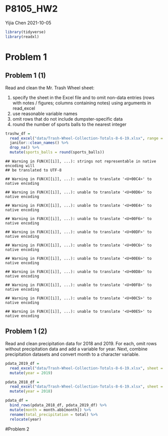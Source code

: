 P8105\_HW2
================
Yijia Chen
2021-10-05

``` r
library(tidyverse)
library(readxl)
```

# Problem 1

## Problem 1 (1)

Read and clean the Mr. Trash Wheel sheet:

1.  specify the sheet in the Excel file and to omit non-data entries
    (rows with notes / figures; columns containing notes) using
    arguments in read\_excel
2.  use reasonable variable names
3.  omit rows that do not include dumpster-specific data
4.  round the number of sports balls to the nearest integer

``` r
trashw_df = 
  read_excel("data/Trash-Wheel-Collection-Totals-8-6-19.xlsx", range = "A2:N408") %>% 
  janitor::clean_names() %>% 
  drop_na() %>% 
  mutate(sports_balls = round(sports_balls))
```

    ## Warning in FUN(X[[i]], ...): strings not representable in native encoding will
    ## be translated to UTF-8

    ## Warning in FUN(X[[i]], ...): unable to translate '<U+00C4>' to native encoding

    ## Warning in FUN(X[[i]], ...): unable to translate '<U+00D6>' to native encoding

    ## Warning in FUN(X[[i]], ...): unable to translate '<U+00E4>' to native encoding

    ## Warning in FUN(X[[i]], ...): unable to translate '<U+00F6>' to native encoding

    ## Warning in FUN(X[[i]], ...): unable to translate '<U+00DF>' to native encoding

    ## Warning in FUN(X[[i]], ...): unable to translate '<U+00C6>' to native encoding

    ## Warning in FUN(X[[i]], ...): unable to translate '<U+00E6>' to native encoding

    ## Warning in FUN(X[[i]], ...): unable to translate '<U+00D8>' to native encoding

    ## Warning in FUN(X[[i]], ...): unable to translate '<U+00F8>' to native encoding

    ## Warning in FUN(X[[i]], ...): unable to translate '<U+00C5>' to native encoding

    ## Warning in FUN(X[[i]], ...): unable to translate '<U+00E5>' to native encoding

## Problem 1 (2)

Read and clean precipitation data for 2018 and 2019. For each, omit rows
without precipitation data and add a variable for year. Next, combine
precipitation datasets and convert month to a character variable.

``` r
pdata_2019_df = 
  read_excel("data/Trash-Wheel-Collection-Totals-8-6-19.xlsx", sheet = "2019 Precipitation", range = "A2:B14") %>%   janitor::clean_names() %>% 
  mutate(year = 2019)

pdata_2018_df = 
  read_excel("data/Trash-Wheel-Collection-Totals-8-6-19.xlsx", sheet = "2018 Precipitation", range = "A2:B14") %>%   janitor::clean_names() %>% 
  mutate(year = 2018)

pdata_df = 
  bind_rows(pdata_2018_df, pdata_2019_df) %>% 
  mutate(month = month.abb[month]) %>% 
  rename(total_precipitation = total) %>% 
  relocate(year)
```

\#Problem 2
